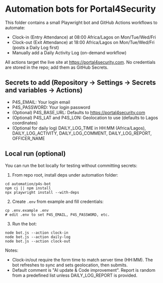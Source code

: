 # Automation bots for Portal4Security

This folder contains a small Playwright bot and GitHub Actions workflows to automate:
- Clock-in (Entry Attendance) at 08:00 Africa/Lagos on Mon/Tue/Wed/Fri
- Clock-out (Exit Attendance) at 18:00 Africa/Lagos on Mon/Tue/Wed/Fri (posts a Daily Log first)
- Manually add a Daily Activity Log (on-demand workflow)

All actions target the live site at https://portal4security.com. No credentials are stored in the repo; add them as GitHub Secrets.

## Secrets to add (Repository → Settings → Secrets and variables → Actions)
- P4S_EMAIL: Your login email
- P4S_PASSWORD: Your login password
- (Optional) P4S_BASE_URL: Defaults to https://portal4security.com
- (Optional) P4S_LAT and P4S_LON: Geolocation to use (defaults to Lagos coordinates)
- (Optional for daily log) DAILY_LOG_TIME in HH:MM (Africa/Lagos), DAILY_LOG_ACTIVITY, DAILY_LOG_COMMENT, DAILY_LOG_REPORT, OFFICER_NAME

## Local run (optional)
You can run the bot locally for testing without committing secrets:

1) From repo root, install deps under automation folder:

```
cd automation/p4s-bot
npm ci || npm install
npx playwright install --with-deps
```

2) Create `.env` from example and fill credentials:

```
cp .env.example .env
# edit .env to set P4S_EMAIL, P4S_PASSWORD, etc.
```

3) Run the bot:

```
node bot.js --action clock-in
node bot.js --action daily-log
node bot.js --action clock-out
```

Notes:
- Clock-in/out require the form time to match server time (HH:MM). The bot refreshes to sync and sets geolocation, then submits.
- Default comment is "AI update & Code improvement". Report is random from a predefined list unless DAILY_LOG_REPORT is provided.
